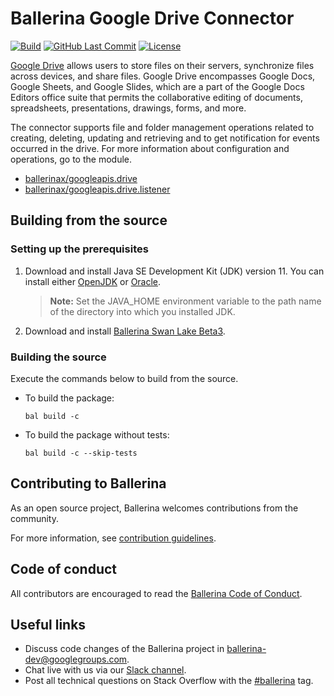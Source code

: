 # Ballerina Google Drive Connector

[![Build](https://github.com/ballerina-platform/module-ballerinax-googleapis.drive/workflows/CI/badge.svg)](https://github.com/ballerina-platform/module-ballerinax-googleapis.drive/actions?query=workflow%3ACI)
[![GitHub Last Commit](https://img.shields.io/github/last-commit/ballerina-platform/module-ballerinax-googleapis.drive.svg)](https://github.com/ballerina-platform/module-ballerinax-googleapis.drive/commits/master)
[![License](https://img.shields.io/badge/License-Apache%202.0-blue.svg)](https://opensource.org/licenses/Apache-2.0)

[Google Drive](https://developers.google.com/drive/api) allows users to store files on their servers, synchronize files across devices, and share files. Google Drive encompasses Google Docs, Google Sheets, and Google Slides, which are a part of the Google Docs Editors office suite that permits the collaborative editing of documents, spreadsheets, presentations, drawings, forms, and more.

The connector supports file and folder management operations related to creating, deleting, updating and retrieving and to get notification for events occurred in the drive.
For more information about configuration and operations, go to the module.
- [ballerinax/googleapis.drive](drive/Module.md)
- [ballerinax/googleapis.drive.listener](drive/modules/listener/Module.md)

## Building from the source

### Setting up the prerequisites
1. Download and install Java SE Development Kit (JDK) version 11. You can install either [OpenJDK](https://adoptopenjdk.net/) or [Oracle](https://www.oracle.com/java/technologies/javase-jdk11-downloads.html).

    > **Note:** Set the JAVA_HOME environment variable to the path name of the directory into which you installed JDK.

2. Download and install [Ballerina Swan Lake Beta3](https://ballerina.io/). 

### Building the source

Execute the commands below to build from the source.

- To build the package:
    ```shell
    bal build -c
    ```
- To build the package without tests: 
    ```shell
    bal build -c --skip-tests
    ```
    
## Contributing to Ballerina
 
As an open source project, Ballerina welcomes contributions from the community.
 
For more information, see [contribution guidelines](https://github.com/ballerina-platform/ballerina-lang/blob/master/CONTRIBUTING.md).
 
## Code of conduct
 
All contributors are encouraged to read the [Ballerina Code of Conduct](https://ballerina.io/code-of-conduct).
 
## Useful links
 
* Discuss code changes of the Ballerina project in [ballerina-dev@googlegroups.com](mailto:ballerina-dev@googlegroups.com).
* Chat live with us via our [Slack channel](https://ballerina.io/community/slack/).
* Post all technical questions on Stack Overflow with the [#ballerina](https://stackoverflow.com/questions/tagged/ballerina) tag.
 